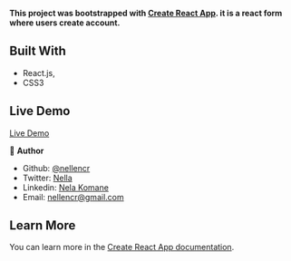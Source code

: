 **This project was bootstrapped with [Create React App](https://github.com/facebook/create-react-app). it is a react form where users create account.**


## Built With

- React.js,
- CSS3

## Live Demo
 [Live Demo](https://admiring-archimedes-28c005.netlify.app/)


👤 **Author**


- Github: [@nellencr](https://github.com/nellencr)
- Twitter: [Nella](https://twitter.com/Nella75794271)
- Linkedin: [Nela Komane](https://www.linkedin.com/in/nela-komane-8866b9192/)
- Email: nellencr@gmail.com


## Learn More

You can learn more in the [Create React App documentation](https://facebook.github.io/create-react-app/docs/getting-started).


